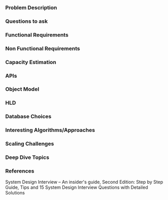 ### Problem Description


### Questions to ask


### Functional Requirements


### Non Functional Requirements


### Capacity Estimation


### APIs


### Object Model


### HLD


### Database Choices


### Interesting Algorithms/Approaches


### Scaling Challenges


### Deep Dive Topics


### References
System Design Interview – An insider's guide, Second Edition: Step by Step Guide, Tips and 15 System Design Interview Questions with Detailed Solutions 